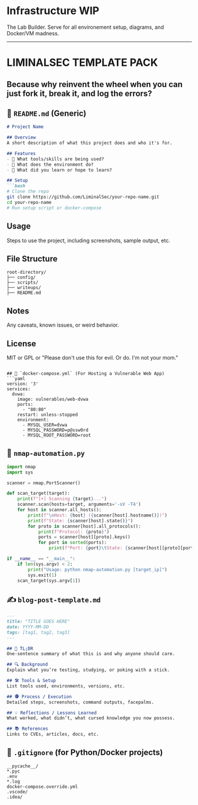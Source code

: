 # Infrastructure WIP
The Lab Builder. Serve for all environement setup, diagrams, and Docker/VM madness.

---
# LIMINALSEC TEMPLATE PACK
Because why reinvent the wheel when you can just fork it, break it, and log the errors?
---

## 📁 `README.md` (Generic)
```markdown
# Project Name

## Overview
A short description of what this project does and who it's for.

## Features
- 🔧 What tools/skills are being used?
- 🧪 What does the environment do?
- 🧠 What did you learn or hope to learn?

## Setup
```bash
# Clone the repo
git clone https://github.com/LiminalSec/your-repo-name.git
cd your-repo-name
# Run setup script or docker-compose
```

## Usage
Steps to use the project, including screenshots, sample output, etc.

## File Structure
```plaintext
root-directory/
├── config/
├── scripts/
├── writeups/
├── README.md
```

## Notes
Any caveats, known issues, or weird behavior.

## License
MIT or GPL or "Please don't use this for evil. Or do. I'm not your mom."
```

## 🐳 `docker-compose.yml` (For Hosting a Vulnerable Web App)
```yaml
version: '3'
services:
  dvwa:
    image: vulnerables/web-dvwa
    ports:
      - "80:80"
    restart: unless-stopped
    environment:
      - MYSQL_USER=dvwa
      - MYSQL_PASSWORD=p@ssw0rd
      - MYSQL_ROOT_PASSWORD=root
```

## 🐍 `nmap-automation.py`
```python
import nmap
import sys

scanner = nmap.PortScanner()

def scan_target(target):
    print(f"[+] Scanning {target}...")
    scanner.scan(hosts=target, arguments='-sV -T4')
    for host in scanner.all_hosts():
        print(f"\nHost: {host} ({scanner[host].hostname()})")
        print(f"State: {scanner[host].state()}")
        for proto in scanner[host].all_protocols():
            print(f"Protocol: {proto}")
            ports = scanner[host][proto].keys()
            for port in sorted(ports):
                print(f"Port: {port}\tState: {scanner[host][proto][port]['state']}")

if __name__ == "__main__":
    if len(sys.argv) < 2:
        print("Usage: python nmap-automation.py [target_ip]")
        sys.exit(1)
    scan_target(sys.argv[1])
```

## ✍️ `blog-post-template.md`
```markdown
---
title: "TITLE GOES HERE"
date: YYYY-MM-DD
tags: [tag1, tag2, tag3]
---

## 🧠 TL;DR
One-sentence summary of what this is and why anyone should care.

## 🔍 Background
Explain what you’re testing, studying, or poking with a stick.

## 🛠️ Tools & Setup
List tools used, environments, versions, etc.

## 🕵️ Process / Execution
Detailed steps, screenshots, command outputs, facepalms.

## 💡 Reflections / Lessons Learned
What worked, what didn’t, what cursed knowledge you now possess.

## 📚 References
Links to CVEs, articles, docs, etc.
```

## 📄 `.gitignore` (for Python/Docker projects)
```
__pycache__/
*.pyc
.env
*.log
docker-compose.override.yml
.vscode/
.idea/
```

